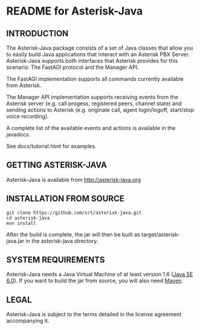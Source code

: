 README for Asterisk-Java
========================

INTRODUCTION
------------

The Asterisk-Java package consists of a set of Java classes that allow you to easily build Java applications that interact with an Asterisk PBX Server. Asterisk-Java supports both interfaces that Asterisk provides for this scenario: The FastAGI protocol and the Manager API.

The FastAGI implementation supports all commands currently available from Asterisk.

The Manager API implementation supports receiving events from the Asterisk server (e.g. call progess, registered peers, channel state) and sending actions to Asterisk (e.g. originate call, agent login/logoff, start/stop voice recording).

A complete list of the available events and actions is available in the javadocs.

See docs/tutorial.html for examples.

GETTING ASTERISK-JAVA
---------------------

Asterisk-Java is available from http://asterisk-java.org

INSTALLATION FROM SOURCE
------------------------

	git clone https://github.com/srt/asterisk-java.git
	cd asterisk-java
	mvn install

After the build is complete, the jar will then be built as target/asterisk-java.jar in the asterisk-java directory.

SYSTEM REQUIREMENTS
-------------------

Asterisk-Java needs a Java Virtual Machine of at least version 1.6 ([Java SE 6.0](http://www.oracle.com/technetwork/java/javase/downloads/index.html)). If you want to build the jar from source, you will
also need [Maven](http://maven.apache.org/).

LEGAL
-----

Asterisk-Java is subject to the terms detailed in the license agreement accompanying it.